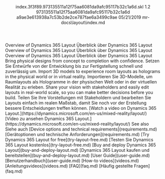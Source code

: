 <?xml version="1.0" encoding="UTF-8"?>
<xliff xmlns:logoport="urn:logoport:xliffeditor:xliff-extras:1.0" xmlns:tilt="urn:logoport:xliffeditor:tilt-non-translatables:1.0" xmlns:xsi="http://www.w3.org/2001/XMLSchema-instance" xmlns="urn:oasis:names:tc:xliff:document:1.2" xmlns:xliffext="urn:microsoft:content:schema:xliffextensions" version="1.2" xsi:schemaLocation="urn:oasis:names:tc:xliff:document:1.2 xliff-core-1.2-transitional.xsd">
  <file datatype="xml" source-language="en-US" original="index.md" target-language="de-DE">
    <header>
      <tool tool-company="Microsoft" tool-version="1.0-7889195" tool-name="mdxliff" tool-id="mdxliff"/>
      <xliffext:skl_file_name>index.3f3f89.973135511a12f75aa6081da9afc95117b32c1a6d.skl</xliffext:skl_file_name>
      <xliffext:version>1.2</xliffext:version>
      <xliffext:ms.openlocfilehash>973135511a12f75aa6081da9afc95117b32c1a6d</xliffext:ms.openlocfilehash>
      <xliffext:ms.sourcegitcommit>a9ae3e613938a7c53b2de2ce787fae6a3499c9ae</xliffext:ms.sourcegitcommit>
      <xliffext:ms.lasthandoff>05/21/2019</xliffext:ms.lasthandoff>
      <xliffext:ms.openlocfilepath>mr-docs\layout\index.md</xliffext:ms.openlocfilepath>
    </header>
    <body>
      <group extype="content" id="content">
        <trans-unit xml:space="preserve" translate="yes" id="101" restype="x-metadata">
          <source>Overview of Dynamics 365 Layout</source>
        <target logoport:matchpercent="101" state="translated" state-qualifier="leveraged-tm">Überblick über Dynamics 365 Layout</target></trans-unit>
        <trans-unit xml:space="preserve" translate="yes" id="102" restype="x-metadata">
          <source>Overview of Dynamics 365 Layout</source>
        <target logoport:matchpercent="101" state="translated" state-qualifier="leveraged-tm">Überblick über Dynamics 365 Layout</target></trans-unit>
        <trans-unit xml:space="preserve" translate="yes" id="103">
          <source>Overview of Dynamics 365 Layout</source>
        <target logoport:matchpercent="101" state="translated" state-qualifier="leveraged-tm">Überblick über Dynamics 365 Layout</target></trans-unit>
        <trans-unit xml:space="preserve" translate="yes" id="104">
          <source>Bring physical designs from concept to completion with confidence.</source>
        <target logoport:matchpercent="101" state="translated" state-qualifier="leveraged-tm">Setzen Sie Entwürfe von der Entwicklung bis zur Fertigstellung schnell und zuverlässig um.</target></trans-unit>
        <trans-unit xml:space="preserve" translate="yes" id="105">
          <source>Import 3D models to experience room layouts as holograms in the physical world or in virtual reality.</source>
        <target logoport:matchpercent="101" state="translated" state-qualifier="leveraged-tm">Importieren Sie 3D-Modelle, um Raumlayouts als Hologramme in der physischen Welt oder in der virtuellen Realität zu erleben.</target></trans-unit>
        <trans-unit xml:space="preserve" translate="yes" id="106">
          <source>Share your vision with stakeholders and easily edit layouts in real-world scale, so you can make better decisions before you build.</source>
        <target logoport:matchpercent="101" state="translated" state-qualifier="leveraged-tm">Teilen Sie Ihre Vorstellungen mit Stakeholdern und bearbeiten Sie Layouts einfach im realen Maßstab, damit Sie noch vor der Erstellung bessere Entscheidungen treffen können.</target></trans-unit>
        <trans-unit xml:space="preserve" translate="yes" id="107">
          <source><bpt id="p1">[</bpt>Watch a video on Dynamics 365 Layout.<ept id="p1">](https://dynamics.microsoft.com/en-us/mixed-reality/layout/)</ept></source>
        <target logoport:matchpercent="101" state="translated" state-qualifier="leveraged-tm"><bpt id="p1">[</bpt>Video zu ansehen Dynamics 365 Layout.<ept id="p1">](https://dynamics.microsoft.com/en-us/mixed-reality/layout/)</ept></target></trans-unit>
        <trans-unit xml:space="preserve" translate="yes" id="108">
          <source>See also</source>
        <target logoport:matchpercent="101" state="translated" state-qualifier="leveraged-tm">Siehe auch</target></trans-unit>
        <trans-unit xml:space="preserve" translate="yes" id="109">
          <source><bpt id="p1">[</bpt>Device options and technical requirements<ept id="p1">](requirements.md)</ept></source>
        <target logoport:matchpercent="101" state="translated" state-qualifier="leveraged-tm"><bpt id="p1">[</bpt>Gerätoptionen und technische Anforderungen<ept id="p1">](requirements.md)</ept></target></trans-unit>
        <trans-unit xml:space="preserve" translate="yes" id="110">
          <source><bpt id="p1">[</bpt>Try Dynamics 365 Layout for free<ept id="p1">](try-layout-free.md)</ept></source>
        <target logoport:matchpercent="101" state="translated" state-qualifier="leveraged-tm"><bpt id="p1">[</bpt>Testen Sie Dynamics 365 Layout kostenlos<ept id="p1">](try-layout-free.md)</ept></target></trans-unit>
        <trans-unit xml:space="preserve" translate="yes" id="111">
          <source><bpt id="p1">[</bpt>Buy and deploy Dynamics 365 Layout<ept id="p1">](buy-and-deploy-layout.md)</ept></source>
        <target logoport:matchpercent="101" state="translated" state-qualifier="leveraged-tm"><bpt id="p1">[</bpt>Dynamics 365 Layout kaufen und bereitstellen<ept id="p1">](buy-and-deploy-layout.md)</ept></target></trans-unit>
        <trans-unit xml:space="preserve" translate="yes" id="112">
          <source><bpt id="p1">[</bpt>User Guide<ept id="p1">](user-guide.md)</ept></source>
        <target logoport:matchpercent="101" state="translated" state-qualifier="leveraged-tm"><bpt id="p1">[</bpt>Benutzerhandbuch<ept id="p1">](user-guide.md)</ept></target></trans-unit>
        <trans-unit xml:space="preserve" translate="yes" id="113">
          <source><bpt id="p1">[</bpt>How-to videos<ept id="p1">](videos.md)</ept></source>
        <target logoport:matchpercent="101" state="translated" state-qualifier="leveraged-tm"><bpt id="p1">[</bpt>Anleitungsvideos<ept id="p1">](videos.md)</ept></target></trans-unit>
        <trans-unit xml:space="preserve" translate="yes" id="114">
          <source><bpt id="p1">[</bpt>FAQ<ept id="p1">](faq.md)</ept></source>
        <target logoport:matchpercent="101" state="translated" state-qualifier="leveraged-tm"><bpt id="p1">[</bpt>Häufig gestellte Fragen<ept id="p1">](faq.md)</ept></target></trans-unit>
      </group>
    </body>
  </file>
</xliff>